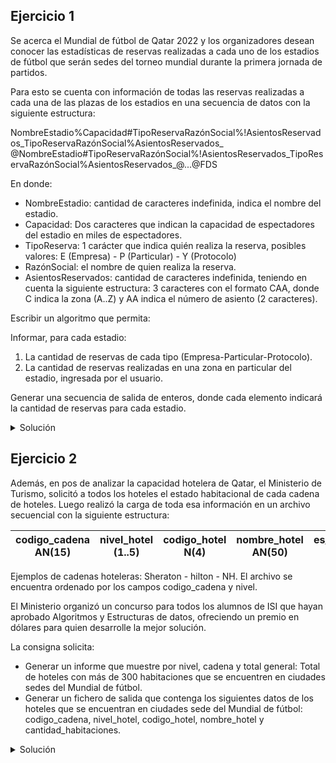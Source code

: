 ## Ejercicio 1
Se acerca el Mundial de fútbol de Qatar 2022 y los organizadores desean conocer las estadísticas de
reservas realizadas a cada uno de los estadios de fútbol que serán sedes del torneo mundial durante
la primera jornada de partidos.

Para esto se cuenta con información de todas las reservas realizadas a cada una de las plazas de los
estadios en una secuencia de datos con la siguiente estructura:

NombreEstadio%Capacidad#TipoReservaRazónSocial%!AsientosReservados_TipoReservaRazónSocial%AsientosReservados_
@NombreEstadio#TipoReservaRazónSocial%!AsientosReservados_TipoReservaRazónSocial%AsientosReservados_@...@FDS

En donde:
- NombreEstadio: cantidad de caracteres indefinida, indica el nombre del estadio.
- Capacidad: Dos caracteres que indican la capacidad de espectadores del estadio en miles de espectadores.
- TipoReserva: 1 carácter que indica quién realiza la reserva, posibles valores: E (Empresa) - P (Particular) - Y (Protocolo)
- RazónSocial: el nombre de quien realiza la reserva.
- AsientosReservados: cantidad de caracteres indefinida, teniendo en cuenta la siguiente estructura:
3 caracteres con el formato CAA, donde C indica la zona (A..Z) y AA indica el número de asiento (2 caracteres).

Escribir un algoritmo que permita:

Informar, para cada estadio:
1. La cantidad de reservas de cada tipo (Empresa-Particular-Protocolo).
2. La cantidad de reservas realizadas en una zona en particular del estadio, ingresada por el usuario.

Generar una secuencia de salida de enteros, donde cada elemento indicará la cantidad de reservas para cada estadio.


<details>
<summary>Solución</summary>

```
ACCION ejercicio ES
  AMBIENTE
    entrada: secuencia de caracter
    car: caracter
    salida: secuencia de entero
    cant_emp, cant_par, cant_pro: entero
    asientos_tot, asientos: entero
    zona: caracter
    i: N(1)
  PROCESO
    ARR(entrada); AVZ(entrada, car)
    CREAR(salida)

    cant_emp := 0; cant_par := 0; cant_pro := 0;
    asientos_tot := 0; asientos := 0;

    ESC("Ingrese un caracter de acuerdo a la zona que se desea conocer la cantidad de reservas: A-Z")
    LEER(zona)

    MIENTRA NO FDS(entrada) HACER
      MIENTRAS car <> '%' HACER
        AVZ(entrada, car)
      FIN_MIENTRAS
      AVZ(entrada, car)

      PARA i := 1 HASTA 2 HACER
        AVZ(entrada, car)
      FIN_PARA
      AVZ(entrada, car)

      SEGUN car HACER
        'E': cant_emp := cant_emp + 1
        'P': cant_par := cant_par + 1
        'Y': cant_pro := cant_pro + 1
      FIN_SEGUN
      AVZ(entrada, car)

      MIENTRAS car <> '%' HACER
        AVZ(entrada, car)
      FIN_MIENTRAS
      AVZ(entrada, car)

      MIENTRAS car <> '_' HACER
        SI car = zona ENTONCES
          asientos := asientos + 1
        FIN_SI
        asientos_tot := asientos_tot + 1
        AVZ(entrada, car)
        AVZ(entrada, car)
        AVZ(entrada, car)
      FIN_MIENTRAS
      AVZ(entrada, car)

      SEGUN car HACER
        'E': cant_emp := cant_emp + 1
        'P': cant_par := cant_par + 1
        'Y': cant_pro := cant_pro + 1
      FIN_SEGUN
      AVZ(entrada, car)

      MIENTRAS car <> '%' HACER
        AVZ(entrada, car)
      FIN_MIENTRAS
      AVZ(entrada, car)

      MIENTRAS car <> '_' HACER
        SI car = zona ENTONCES
          asientos := asientos + 1
        FIN_SI
        asientos_tot := asientos_tot + 1
        AVZ(entrada, car)
        AVZ(entrada, car)
        AVZ(entrada, car)
      FIN_MIENTRAS
      AVZ(entrada, car)
      AVZ(entrada, car)

      ESCRIBIR(salida, asientos_tot)
      ESCRIBIR("La cantidad de reservas según el tipo fueron: ")
      ESCRIBIR("Tipo 'Empresa': ", cant_emp)
      ESCRIBIR("Tipo 'Particular': ", cant_par)
      ESCRIBIR("Tipo 'Protocolo': ", cant_pro)

      ESCRIBIR("Y la cantidad de asientos reservados para la zona elegida ", zona,
      " fueron: ", asientos)

      cant_emp := 0; cant_par := 0; cant_pro := 0;
      asientos_tot := 0; asientos := 0;
    FIN_MIENTRAS

    CERRAR(entrada)
    CERRAR(salida)
FIN_ACCION
```

</details>

## Ejercicio 2
Además, en pos de analizar la capacidad hotelera de Qatar, el Ministerio de Turismo, solicitó a todos
los hoteles el estado habitacional de cada cadena de hoteles.
Luego realizó la carga de toda esa información en un archivo secuencial con la siguiente estructura:

| codigo_cadena AN(15) | nivel_hotel (1..5) | codigo_hotel N(4) | nombre_hotel AN(50) | es_ciudad_sede (logico) | cantidad_habitaciones N(4) |
|----------------------|--------------------|-------------------|---------------------|-------------------------|----------------------------|

Ejemplos de cadenas hoteleras: Sheraton - hilton - NH.
El archivo se encuentra ordenado por los campos codigo_cadena y nivel.

El Ministerio organizó un concurso para todos los alumnos de ISI que hayan aprobado Algoritmos y Estructuras de datos, ofreciendo un premio en dólares para quien desarrolle la mejor solución.

La consigna solicita:
- Generar un informe que muestre por nivel, cadena y total general: Total de hoteles con más de 300 habitaciones que se encuentren en ciudades sedes del Mundial de fútbol.
- Generar un fichero de salida que contenga los siguientes datos de los hoteles que se encuentran en ciudades sede del Mundial de fútbol: codigo_cadena, nivel_hotel, codigo_hotel, nombre_hotel y cantidad_habitaciones.

<details>
<summary>Solución</summary>

```
ACCION ejercicio2 ES
  AMBIENTE
    Cadena = REGISTRO
      codigo_cadena: AN(15)
      nivel_hotel: N(1)
      codigo_hotel: N(4)
      nombre_hotel: AN(50)
      es_ciudad_sede: logico
      cantidad_habitaciones: N(4)
    FIN_REGISTRO

    Reporte = REGISTRO
      codigo_cadena: AN(15)
      nivel_hotel: N(1)
      codigo_hotel: N(4)
      nombre_hotel: AN(50)
      cantidad_habitaciones: N(4)
    FIN_REGISTRO

    entrada: archivo de Cadena ordenado por codigo_cadena, nivel_hotel
    cad: Cadena
    salida: archivo de Reporte
    rep: Reporte

    cant_nivel, cant_cadena, cant_gral: entero
    resg_nivel: N(1)
    resg_cadena: AN(15)

    PROCEDIMIENTO corte_nivel() ES
      ESCRIBIR("La cantidad de hoteles de nivel ", resg_nivel, " con más de
      300 habitaciones y en ciudad sede es de: ", cant_nivel)
      cant_cadena := cant_cadena + cant_nivel
      cant_nivel := 0
      resg_nivel := cad.nivel_hotel
    FIN_PROCEDIMIENTO

    PROCEDIMIENTO corte_cadena() ES
      corte_nivel()
      ESCRIBIR("La cantidad de hoteles pertenecientes a la cadena ", resg_cadena,
      " que cumplen con las condiciones es de: ", cant_cadena)
      cant_gral := cant_gral + cant_cadena
      cant_cadena := 0
      resg_cadena := cad.codigo_cadena
    FIN_PROCEDIMIENTO
  PROCESO
    ABRIR E/ (entrada); LEER(entrada, cad)
    ABRIR /S (salida)

    resg_cadena := cad.codigo_cadena; resg_nivel := cod.nivel_hotel
    cant_nivel := 0; cant_cadena := 0; cant_gral := 0

    MIENTRAS NO FDA(entrada) HACER
      SI resg_cadea <> cad.codigo_cadena ENTONCES
        corte_cadena()
      CONTRARIO
        SI resg_nivel <> cad.nivel_hotel ENTONCES
          corte_nivel()
        FIN_SI
      FIN_SI

      SI cad.cantidad_habitaciones > 300 Y cad.es_ciudad_sede ENTONCES
        cant_nivel := cant_nivel + 1
      FIN_SI

      SI cad.es_ciudad_sede ENTONCES
        rep.codigo_cadena := cad.codigo_cadena
        rep.nivel_hotel := cad.nivel_hotel
        rep.codigo_hotel := cad.codigo_hotel
        rep.nombre_hotel := cad.nombre_hotel
        rep.cantidad_habitaciones := cad.cantidad_habitaciones

        ESCRIBIR(salida, rep)
      FIN_SI

      LEER(entrada, cad)
    FIN_MIENTRAS

    ESCRIBIR("La cantidad total de hoteles ubicados en ciudades sede del
    evento y con más de 300 habitaciones es de: ", cant_gral)

    CERRAR(entrada)
    CERRAR(salida)
FIN_ACCION
```

</details>
